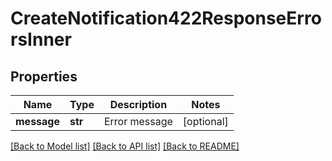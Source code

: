 # CreateNotification422ResponseErrorsInner


## Properties
Name | Type | Description | Notes
------------ | ------------- | ------------- | -------------
**message** | **str** | Error message | [optional] 

[[Back to Model list]](../README.md#documentation-for-models) [[Back to API list]](../README.md#documentation-for-api-endpoints) [[Back to README]](../README.md)


